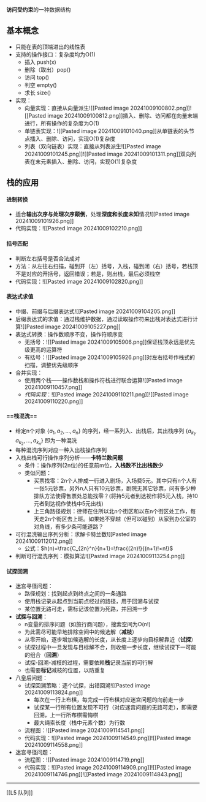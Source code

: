 **访问受约束**的一种数据结构
## 基本概念

- 只能在表的顶端进出的线性表
- 支持的操作接口：复杂度均为O(1)
	- 插入 push(x)
	- 删除（取出）pop()
	- 访问 top()
	- 判空 empty()
	- 求长 size()
- 实现：
	- 向量实现：直接从向量派生![[Pasted image 20241009100802.png]]![[Pasted image 20241009100812.png]]插入、删除、访问都在向量末端进行，所有操作的复杂度为O(1)
	- 单链表实现：![[Pasted image 20241009101040.png]]从单链表的头节点插入、删除、访问，实现O(1)复杂度
	- 列表（双向链表）实现：直接从列表派生![[Pasted image 20241009101245.png]]![[Pasted image 20241009101311.png]]双向列表在末元素插入、删除、访问，实现O(1)复杂度
## 栈的应用
#### 进制转换
- 适合**输出次序与处理次序颠倒**，处理**深度和长度未知**情况![[Pasted image 20241009101926.png]]
- 代码实现：![[Pasted image 20241009102210.png]]
#### 括号匹配
- 判断左右括号是否合法成对
- 方法：从左往右扫描，碰到开（左）括号，入栈，碰到闭（右）括号，若栈顶不是对应的开括号，返回错误；若是，则出栈，最后必须栈空
- 代码实现：![[Pasted image 20241009102820.png]]
#### 表达式求值
- 中缀、前缀与后缀表达式![[Pasted image 20241009104205.png]]
- 后缀表达式的求值：通过栈维护数据，通过读取操作符来出栈对表达式进行计算![[Pasted image 20241009105227.png]]
- 表达式转换：操作数顺序不变，操作符顺序变
	- 无括号：![[Pasted image 20241009105906.png]]保证栈顶永远是优先级更高的运算符
	- 有括号：![[Pasted image 20241009105926.png]]对左右括号作栈式的扫描，调整优先级顺序
- 合并实现：
	- 使用两个栈——操作数栈和操作符栈进行联合运算![[Pasted image 20241009110457.png]]
	- *代码实现*：![[Pasted image 20241009110211.png]]![[Pasted image 20241009110220.png]]
#### ==栈混洗==
- 给定n个对象 $\{a_1, a_2, ..., a_n\}$ 的序列，经一系列入、出栈后，其出栈序列 $\{a_{k_1}, a_{k_2}, ..., a_{k_n}\}$ 即为一种混洗
- 每种混洗序列对应一种入出栈操作序列
- 入栈出栈可行操作序列分析——**卡特兰数问题**
	- 条件：操作序列(2n位)的任意前m位，**入栈数不比出栈数少**
	- 类似问题：
		- 买票找零：2n个人排成一行进入剧场，入场费5元。其中只有n个人有一张5元钞票，另外n人只有10元钞票，剧院无其它钞票，问有多少种排队方法使得售票处总能找零？(将持5元者到达视作将5元入栈，持10元者到达视作使栈中5元出栈)
		- 上三角路径规划：律师在住所以北n个街区和以东n个街区处工作，每天走2n个街区去上班。如果她不穿越（但可以碰到）从家到办公室的对角线，有多少条可能道路？
- 可行混洗输出序列分析：求解卡特兰数![[Pasted image 20241009112012.png]]
	- 公式：$h(n)=\frac{C_{2n}^n}{n+1}=\frac{(2n)!}{(n+1)!×n!}$
- 判断可行混洗序列：模拟算法![[Pasted image 20241009113254.png]]
#### 试探回溯
- 迷宫寻径问题：
	- 路径规划：找到起点到终点之间的一条通路
	- 使用栈记录从起点到当前点经过的路径，用于回溯与试探
	- 某位置无路可走，需标记该位置为死路，并回溯一步
- **试探与回溯**：
	- n变量的排序问题（如旅行商问题），搜索空间为O(n!)
	- 为此需尽可能早地排除空间中的候选解（**减枝**）
	- 从零开始，逐步增加候选解的长度，从长度上逐步向目标解靠近（**试探**）
	- 试探过程中一旦发现与目标解不合，则收缩一步长度，继续试探下一可能的组合（**回溯**）
	- 试探-回溯-减枝的过程，需要依赖**栈**记录当前的可行解
	- 也需要**标记**减枝的位置，以防重复
- 八皇后问题：
	- 试探回溯策略：逐个试探，出错回溯![[Pasted image 20241009113824.png]]
		- 每次在一行上布棋，每完成一行布棋对应迷宫问题的向前走一步
		- 试探某一行所有位置发现不可行（对应迷宫问题的无路可走），即需要回溯，上一行所布棋需悔棋
		- 最大绳索长度（栈中元素个数）为行数
	- 流程图：![[Pasted image 20241009114541.png]]
	- 代码实现：![[Pasted image 20241009114549.png]]![[Pasted image 20241009114558.png]]
- 迷宫寻径问题：
	- 流程图：![[Pasted image 20241009114719.png]]
	- 代码实现：![[Pasted image 20241009114909.png]]![[Pasted image 20241009114746.png]]![[Pasted image 20241009114843.png]]
---
[[L5 队列]]

